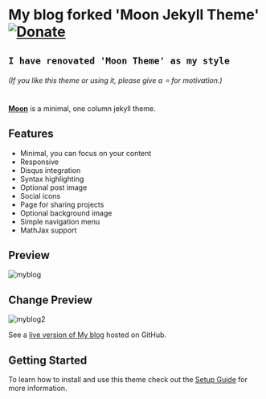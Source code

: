 # My blog forked 'Moon Jekyll Theme' [![Donate](https://img.shields.io/badge/paypal-donate-blue.svg)](https://www.paypal.me/taylantatli/0usd)  
  
## `I have renovated 'Moon Theme' as my style `
    
###### (If you like this theme or using it, please give a :star: for motivation.)

**[Moon](https://taylantatli.github.io/Moon)** is a minimal, one column jekyll theme.

## Features
* Minimal, you can focus on your content
* Responsive
* Disqus integration
* Syntax highlighting
* Optional post image
* Social icons
* Page for sharing projects
* Optional background image
* Simple navigation menu
* MathJax support

## Preview

![myblog](https://user-images.githubusercontent.com/33630505/51456614-b83d4f80-1d91-11e9-9ccd-48c60e66d3ba.JPG)

## Change Preview 

![myblog2](https://user-images.githubusercontent.com/33630505/62677258-a9924f00-b9e8-11e9-862e-f34f63738862.JPG)

See a [live version of My blog](https://jungjihyuk.github.io/JH_Life) hosted on GitHub.

## Getting Started

To learn how to install and use this theme check out the [Setup Guide](https://taylantatli.github.io/Moon/moon-theme/) for more information.
